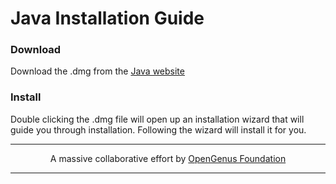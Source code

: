 # Java Installation Guide
### Download
Download the .dmg from the [Java website](https://www.java.com/en/download/)

### Install

Double clicking the .dmg file will open up an installation wizard that will guide you through installation. Following the wizard will install it for you.

---

<p align="center">
	A massive collaborative effort by <a href="https://github.com/OpenGenus/cosmos">OpenGenus Foundation</a> 
</p>

---
